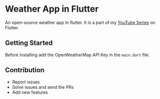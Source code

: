 # Weather App in Flutter

An open-source weather app in flutter. It is a part of my [YouTube Series](https://www.youtube.com/playlist?list=PL-uHUISvCM2zXkcoZq4aQ0yVqlaTDPjD3) on Flutter.

## Getting Started

Before installing add the OpenWeatherMap API Key in the `main.dart` file.

## Contribution

- Report issues
- Solve issues and send the PRs
- Add new features
